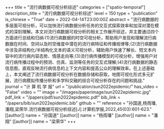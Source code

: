 +++
title = "流行病数据可视分析综述"
categories = ["spatio-temporal"]
description_title = "流行病数据可视分析综述"
level = 150
type = "publication"
is_chinese = "True"
date = 2022-04-14T23:00:00Z
abstract = "流行病数据的多层面可视分析，可以加快流行病数据分析任务的交互式探索效率和加深对潜在模式的深刻理解。本文对流行病数据可视分析的相关工作展开综述，并主要通过四个方面进行总结和归纳:(1)流行病数据的时空可视分析，帮助用户发现和理解流行病数据在时间、空间以及时空维度中潜在的流行病特征和传播规律等;(2)流行病数据中涉及非结构化/半结构化文本的语义可视分析，辅助用户快速了解长、短文本内容中的流行病内容态势、情感走向等;(3)流行病传播模型的可视分析，增强用户对流行病传播过程中的预测、仿真、监测等任务的交互式理解;(4)流行病数据的静态信息图，直观反映流行病信息的上下文内容和提高公众的理解效率。在上述基础上，本文阐述了流行病数据可视分析在数据存储和获取，地图可视化形式多元扩展，流行病模拟传播分析和多学科交融的综合可视分析存在的问题和挑战."
journal = "计 算 机 学 报"
url = "/publication/sun2022epidemic/"
has_video = "False"
video = ""
image = "/images/paperimage/sun2022epidemic.jpg"
pdf_link = "/papers/pdf/sun2022epidemic.pdf"
bib_link = "/papers/bib/sun2022epidemic.bib"
github = ""
reference = "孙国道,杨雨璠,潘翔,梁荣华.流行病数据可视分析综述[J].计算机学报,2022,45(03):601-623."
[[author]]
name = "孙国道"
[[author]]
name = "杨雨璠"
[[author]]
name = "潘 翔"
[[author]]
name = "梁荣华"
+++